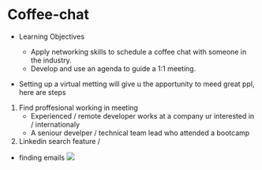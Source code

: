 # Coffee-chat
- Learning Objectives
    - Apply networking skills to schedule a coffee chat with someone in the industry.
    - Develop and use an agenda to guide a 1:1 meeting.

- Setting up a virtual metting will give u the apportunity to meed great ppl, here are steps

1. Find proffesional working in meeting
    - Experienced / remote developer works at a company ur interested in / internationaly
    - A seniour develper / technical team lead who attended a bootcamp 
2. Linkedin search feature /

- finding emails ![](https://ahrefs.com/blog/find-email-address/)